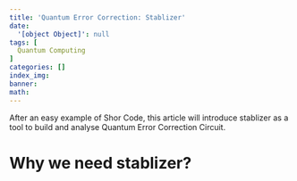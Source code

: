 ```yaml
---
title: 'Quantum Error Correction: Stablizer'
date:
  '[object Object]': null
tags: [
  Quantum Computing
]
categories: []
index_img:
banner:
math:
---
```


<!-- @format -->
After an easy example of Shor Code, this article will introduce stablizer as a tool to build and analyse Quantum Error Correction Circuit.

# Why we need stablizer?

